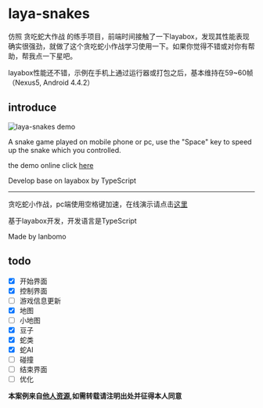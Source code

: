 # laya-snakes

仿照 贪吃蛇大作战 的练手项目，前端时间接触了一下layabox，发现其性能表现确实很强劲，就做了这个贪吃蛇小作战学习使用一下。如果你觉得不错或对你有帮助，帮我点一下星吧。

layabox性能还不错，示例在手机上通过运行器或打包之后，基本维持在59~60帧（Nexus5, Android 4.4.2）


## introduce

![laya-snakes demo](https://raw.githubusercontent.com/lanbomo/laya-snakes/master/release/layaweb/1.0.0/snake.gif)

A snake game played on mobile phone or pc, use the "Space" key to speed up the snake which you controlled.

the demo online click [here](https://lanbomo.github.io/laya-snakes/gh-pages/index-pc.html)

Develop base on layabox by TypeScript

---

贪吃蛇小作战，pc端使用空格键加速，在线演示请点击[这里](https://lanbomo.github.io/laya-snakes/gh-pages/index-pc.html)


基于layabox开发，开发语言是TypeScript

Made by lanbomo

## todo
- [x] 开始界面
- [x] 控制界面
- [ ] 游戏信息更新
- [x] 地图
- [ ] 小地图
- [x] 豆子
- [x] 蛇类
- [x] 蛇AI
- [ ] 碰撞
- [ ] 结束界面
- [ ] 优化

**本案例来自[他人资源](https://github.com/lanbomo),如需转载请注明出处并征得本人同意**
